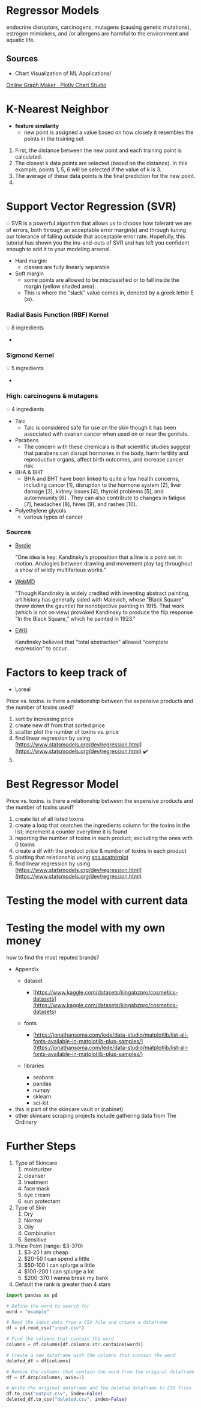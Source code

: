 # Regressor Models

endocrine disruptors, carcinogens, mutagens (causing genetic mutations), estrogen mimickers, and /or allergens are harmful to the environment and aquatic life.

## Sources

- Chart Visualization of ML Applications/

[Online Graph Maker · Plotly Chart Studio](https://chart-studio.plotly.com/create/?fid=SolClover:200#/)

# K-Nearest Neighbor

- **feature similarity**
    - new point is assigned a value based on how closely it resembles the points in the training set
1. First, the distance between the new point and each training point is calculated.
2. The closest k data points are selected (based on the distance). In this example, points 1, 5, 6 will be selected if the value of k is 3.
3. The average of these data points is the final prediction for the new point.
4. 

# Support Vector Regression (SVR)

<aside>
💡 SVR is a powerful algorithm that allows us to choose how tolerant we are of errors, both through an acceptable error margin(ϵ) and through tuning our tolerance of falling outside that acceptable error rate. Hopefully, this tutorial has shown you the ins-and-outs of SVR and has left you confident enough to add it to your modeling arsenal.

</aside>

- Hard margin:
    - classes are fully linearly separable
- Soft margin
    - some points are allowed to be misclassified or to fall inside the margin (yellow shaded area).
    - This is where the “slack” value comes in, denoted by a greek letter ξ (xi).

### Radial Basis Function (RBF) Kernel

<aside>
💡 8 ingredients

</aside>

- 

### Sigmond Kernel

<aside>
💡 5 ingredients

</aside>

- 

### High: carcinogens & mutagens

<aside>
💡 4 ingredients

</aside>

- Talc
    - Talc is considered safe for use on the skin though it has been associated with ovarian cancer when used on or near the genitals.
- Parabens
    - The concern with these chemicals is that scientific studies suggest that parabens can disrupt hormones in the body, harm fertility and reproductive organs, affect birth outcomes, and increase cancer risk.
- BHA & BHT
    - BHA and BHT have been linked to quite a few health concerns, including cancer [1], disruption to the hormone system [2], liver damage [3], kidney issues [4], thyroid problems [5], and autoimmunity [6]
    . They can also contribute to changes in fatigue [7], headaches [8], hives [9], and rashes [10].
- Polyethylene glycols
    - various types of cancer

### Sources

- [Byrdie](https://www.byrdie.com/toxic-beauty-ingredients-4782646)
    
    "One idea is key: Kandinsky’s proposition that a line is a point set in motion. Analogies between drawing and movement play tag throughout a show of wildly multifarious works."
    
- [WebMD](https://www.webmd.com/beauty/features/harmful-chemicals-in-your-cosmetics)
    
    "Though Kandinsky is widely credited with inventing abstract painting, art history has generally sided with Malevich, whose “Black Square” threw down the gauntlet for nonobjective painting in 1915. That work (which is not on view) provoked Kandinsky to produce the flip response “In the Black Square,” which he painted in 1923."
    
- [EWG](https://www.ewg.org/the-toxic-twelve-chemicals-and-contaminants-in-cosmetics)
    
    Kandinsky believed that "total abstraction" allowed "complete expression" to occur. 
    

# Factors to keep track of

- Loreal

Price vs. toxins. is there a relationship between the expensive products and the number of toxins used?

1. sort by increasing price
2. create new df from that sorted price
3. scatter plot the number of toxins vs. price
4. find linear regression by using [https://www.statsmodels.org/dev/regression.html](https://www.statsmodels.org/dev/regression.html) ✔️
5. 

# Best Regressor Model

Price vs. toxins. is there a relationship between the expensive products and the number of toxins used?

1. create list of all listed toxins
2. create a loop that searches the ingredients column for the toxins in the list; increment a counter everytime it is found
3. reporting the number of toxins in each product; excluding the ones with 0 toxins
4. create a df with the product price & number of toxins in each product
5. plotting that relationship using [sns.scatterplot](https://seaborn.pydata.org/generated/seaborn.scatterplot.html)
6. find linear regression by using [https://www.statsmodels.org/dev/regression.html](https://www.statsmodels.org/dev/regression.html)

# Testing the model with current data

# Testing the model with my own money

how to find the most reputed brands?

- Appendix
    - dataset
        - [https://www.kaggle.com/datasets/kingabzpro/cosmetics-datasets](https://www.kaggle.com/datasets/kingabzpro/cosmetics-datasets)
    - fonts
        - [https://jonathansoma.com/lede/data-studio/matplotlib/list-all-fonts-available-in-matplotlib-plus-samples/](https://jonathansoma.com/lede/data-studio/matplotlib/list-all-fonts-available-in-matplotlib-plus-samples/)
        
    - libraries
        - seaborn
        - pandas
        - numpy
        - sklearn
        - sci-kit
- this is part of the skincare vault or (cabinet)
- other skincare scraping projects include gathering data from The Ordinary

# Further Steps

1. Type of Skincare
    1. moisturizer
    2. cleanser
    3. treatment
    4. face mask
    5. eye cream
    6. sun protectant
2. Type of Skin
    1. Dry
    2. Normal
    3. Oily
    4. Combination
    5. Sensitive
3. Price Point (range: $3-370)
    1. $3-20 I am cheap
    2. $20-50 I can spend a little
    3. $50-100 I can splurge a little
    4. $100-200 I can splurge a lot
    5. $200-370 I wanna break my bank
4. Default the rank is greater than 4 stars

```python
import pandas as pd

# Define the word to search for
word = "example"

# Read the input data from a CSV file and create a dataframe
df = pd.read_csv("input.csv")

# Find the columns that contain the word
columns = df.columns[df.columns.str.contains(word)]

# Create a new dataframe with the columns that contain the word
deleted_df = df[columns]

# Remove the columns that contain the word from the original dataframe
df = df.drop(columns, axis=1)

# Write the original dataframe and the deleted dataframe to CSV files
df.to_csv("output.csv", index=False)
deleted_df.to_csv("deleted.csv", index=False)
```